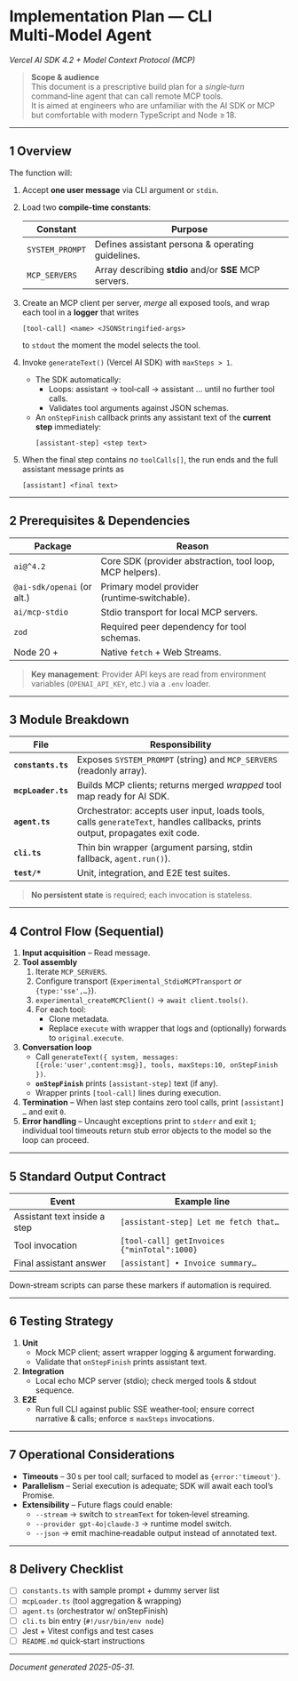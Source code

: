 # Implementation Plan — CLI Multi‑Model Agent

_Vercel AI SDK 4.2 + Model Context Protocol (MCP)_

> **Scope & audience**  
> This document is a prescriptive build plan for a _single‑turn_ command‑line agent that can call remote MCP tools.  
> It is aimed at engineers who are unfamiliar with the AI SDK or MCP but comfortable with modern TypeScript and Node ≥ 18.

---

## 1 Overview

The function will:

1. Accept **one user message** via CLI argument or `stdin`.
2. Load two **compile‑time constants**:

   | Constant        | Purpose                                                |
   | --------------- | ------------------------------------------------------ |
   | `SYSTEM_PROMPT` | Defines assistant persona & operating guidelines.      |
   | `MCP_SERVERS`   | Array describing **stdio** and/or **SSE** MCP servers. |

3. Create an MCP client per server, _merge_ all exposed tools, and wrap each tool in a **logger** that writes

   ```
   [tool-call] <name> <JSONStringified‑args>
   ```

   to `stdout` the moment the model selects the tool.

4. Invoke `generateText()` (Vercel AI SDK) with `maxSteps > 1`.

   - The SDK automatically:
     - Loops: assistant → tool‑call → assistant … until no further tool calls.
     - Validates tool arguments against JSON schemas.
   - An `onStepFinish` callback prints any assistant text of the **current step** immediately:
     ```
     [assistant-step] <step text>
     ```

5. When the final step contains _no_ `toolCalls[]`, the run ends and the full assistant message prints as
   ```
   [assistant] <final text>
   ```

---

## 2 Prerequisites & Dependencies

| Package                    | Reason                                                   |
| -------------------------- | -------------------------------------------------------- |
| `ai@^4.2`                  | Core SDK (provider abstraction, tool loop, MCP helpers). |
| `@ai-sdk/openai` (or alt.) | Primary model provider (runtime‑switchable).             |
| `ai/mcp-stdio`             | Stdio transport for local MCP servers.                   |
| `zod`                      | Required peer dependency for tool schemas.               |
| Node 20 +                  | Native `fetch` + Web Streams.                            |

> **Key management**: Provider API keys are read from environment variables (`OPENAI_API_KEY`, etc.) via a `.env` loader.

---

## 3 Module Breakdown

| File               | Responsibility                                                                                                               |
| ------------------ | ---------------------------------------------------------------------------------------------------------------------------- |
| **`constants.ts`** | Exposes `SYSTEM_PROMPT` (string) and `MCP_SERVERS` (readonly array).                                                         |
| **`mcpLoader.ts`** | Builds MCP clients; returns merged _wrapped_ tool map ready for AI SDK.                                                      |
| **`agent.ts`**     | Orchestrator: accepts user input, loads tools, calls `generateText`, handles callbacks, prints output, propagates exit code. |
| **`cli.ts`**       | Thin bin wrapper (argument parsing, stdin fallback, `agent.run()`).                                                          |
| **`test/*`**       | Unit, integration, and E2E test suites.                                                                                      |

> **No persistent state** is required; each invocation is stateless.

---

## 4 Control Flow (Sequential)

1. **Input acquisition** – Read message.
2. **Tool assembly**
   1. Iterate `MCP_SERVERS`.
   2. Configure transport (`Experimental_StdioMCPTransport` _or_ `{type:'sse',…}`).
   3. `experimental_createMCPClient()` → `await client.tools()`.
   4. For each tool:
      - Clone metadata.
      - Replace `execute` with wrapper that logs and (optionally) forwards to `original.execute`.
3. **Conversation loop**
   - Call `generateText({ system, messages:[{role:'user',content:msg}], tools, maxSteps:10, onStepFinish })`.
   - **`onStepFinish`** prints `[assistant-step]` text (if any).
   - Wrapper prints `[tool-call]` lines during execution.
4. **Termination** – When last step contains zero tool calls, print `[assistant] …` and exit `0`.
5. **Error handling** – Uncaught exceptions print to `stderr` and exit `1`; individual tool timeouts return stub error objects to the model so the loop can proceed.

---

## 5 Standard Output Contract

| Event                        | Example line                                |
| ---------------------------- | ------------------------------------------- |
| Assistant text inside a step | `[assistant-step] Let me fetch that…`       |
| Tool invocation              | `[tool-call] getInvoices {"minTotal":1000}` |
| Final assistant answer       | `[assistant] • Invoice summary…`            |

Down‑stream scripts can parse these markers if automation is required.

---

## 6 Testing Strategy

1. **Unit**
   - Mock MCP client; assert wrapper logging & argument forwarding.
   - Validate that `onStepFinish` prints assistant text.
2. **Integration**
   - Local echo MCP server (stdio); check merged tools & stdout sequence.
3. **E2E**
   - Run full CLI against public SSE weather‑tool; ensure correct narrative & calls; enforce ≤ `maxSteps` invocations.

---

## 7 Operational Considerations

- **Timeouts** – 30 s per tool call; surfaced to model as `{error:'timeout'}`.
- **Parallelism** – Serial execution is adequate; SDK will await each tool’s Promise.
- **Extensibility** – Future flags could enable:
  - `--stream` → switch to `streamText` for token‑level streaming.
  - `--provider gpt-4o|claude-3` → runtime model switch.
  - `--json` → emit machine‑readable output instead of annotated text.

---

## 8 Delivery Checklist

- [ ] `constants.ts` with sample prompt + dummy server list
- [ ] `mcpLoader.ts` (tool aggregation & wrapping)
- [ ] `agent.ts` (orchestrator w/ onStepFinish)
- [ ] `cli.ts` bin entry (`#!/usr/bin/env node`)
- [ ] Jest + Vitest configs and test cases
- [ ] `README.md` quick‑start instructions

---

_Document generated 2025-05-31._
